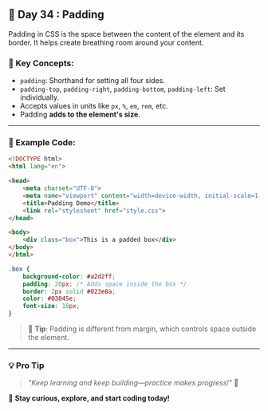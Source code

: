## 🚀 Day 34 : Padding

Padding in CSS is the space between the content of the element and its border. It helps create breathing room around your content.

### 📐 Key Concepts:
- `padding`: Shorthand for setting all four sides.
- `padding-top`, `padding-right`, `padding-bottom`, `padding-left`: Set individually.
- Accepts values in units like `px`, `%`, `em`, `rem`, etc.
- Padding **adds to the element's size**.

---

### 🧪 Example Code:
```html
<!DOCTYPE html>
<html lang="en">

<head>
    <meta charset="UTF-8">
    <meta name="viewport" content="width=device-width, initial-scale=1.0">
    <title>Padding Demo</title>
    <link rel="stylesheet" href="style.css">
</head>

<body>
    <div class="box">This is a padded box</div>
</body>
</html>
```

```css
.box {
    background-color: #a2d2ff;
    padding: 20px; /* Adds space inside the box */
    border: 2px solid #023e8a;
    color: #03045e;
    font-size: 18px;
}
```

> 🎯 **Tip**: Padding is different from margin, which controls space outside the element.

---

### 💡 **Pro Tip**  
> _"Keep learning and keep building—practice makes progress!"_ 💪  

🚀 **Stay curious, explore, and start coding today!**